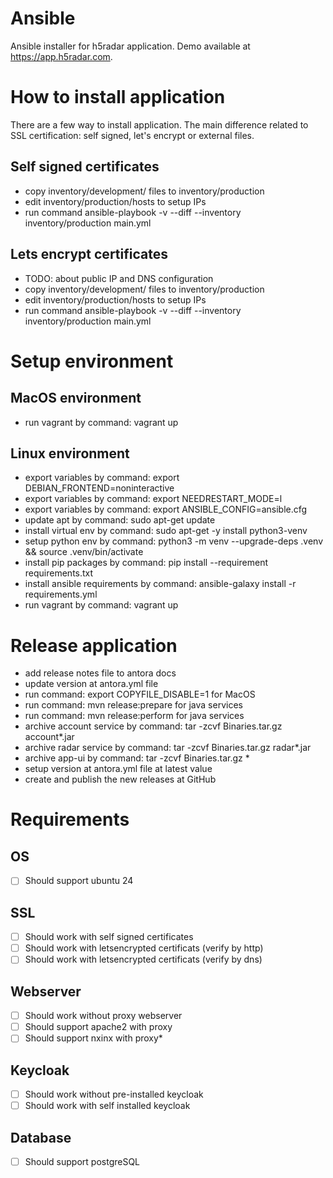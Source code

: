 # Ansible
Ansible installer for h5radar application. Demo available at https://app.h5radar.com.

# How to install application
There are a few way to install application. The main difference related to SSL 
certification: self signed, let's encrypt or external files.

## Self signed certificates
* copy inventory/development/ files to inventory/production
* edit inventory/production/hosts to setup IPs
* run command ansible-playbook -v --diff --inventory inventory/production main.yml

## Lets encrypt certificates
* TODO: about public IP and DNS configuration
* copy inventory/development/ files to inventory/production
* edit inventory/production/hosts to setup IPs
* run command ansible-playbook -v --diff --inventory inventory/production main.yml

# Setup environment
## MacOS environment
* run vagrant by command: vagrant up

## Linux environment
* export variables by command: export DEBIAN_FRONTEND=noninteractive 
* export variables by command: export NEEDRESTART_MODE=l
* export variables by command: export ANSIBLE_CONFIG=ansible.cfg
* update apt by command: sudo apt-get update
* install virtual env by command: sudo apt-get -y install python3-venv
* setup python env by command: python3 -m venv --upgrade-deps .venv && source .venv/bin/activate
* install pip packages by command: pip install --requirement requirements.txt
* install ansible requirements by command: ansible-galaxy install -r requirements.yml
* run vagrant by command: vagrant up

# Release application
* add release notes file to antora docs
* update version at antora.yml file
* run command: export COPYFILE_DISABLE=1 for MacOS
* run command: mvn release:prepare for java services
* run command: mvn release:perform for java services
* archive account service by command: tar -zcvf Binaries.tar.gz account*.jar
* archive radar service by command: tar -zcvf Binaries.tar.gz radar*.jar
* archive app-ui by command: tar -zcvf Binaries.tar.gz *
* setup version at antora.yml file at latest value
* create and publish the new releases at GitHub

# Requirements
## OS
* [ ] Should support ubuntu 24

## SSL
* [ ] Should work with self signed certificates
* [ ] Should work with letsencrypted certificats (verify by http)
* [ ] Should work with letsencrypted certificats (verify by dns)

## Webserver
* [ ] Should work without proxy webserver  
* [ ] Should support apache2 with proxy 
* [ ] Should support nxinx with proxy* 

## Keycloak
* [ ] Should work without pre-installed keycloak  
* [ ] Should work with self installed keycloak 

## Database
* [ ] Should support postgreSQL  
